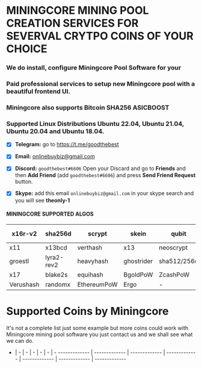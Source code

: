 # MININGCORE MINING POOL CREATION SERVICES FOR SEVERVAL CRYTPO COINS OF YOUR CHOICE

### We do install, configure Miningcore Pool Software for your

### Paid professional services to setup new Miningcore pool with a beautiful frontend UI. 

### Miningcore also supports Bitcoin SHA256 ASICBOOST 

### Supported Linux Distributions Ubuntu 22.04, Ubuntu 21.04, Ubuntu 20.04 and Ubuntu 18.04. 

- [x]  **Telegram:** go to https://t.me/goodthebest

- [x]   **Email:**  onlinebuybiz@gmail.com

- [x]  **Discord:** `goodthebest#6606` Open your Discard and go to **Friends** and then **Add Friend** (add `goodthebest#6606`) and press **Send Friend Request** button.

- [x]  **Skype:**  add this email `onlinebuybiz@gmail.com` in your skype search and you will see **theonly-1**


#### MININGCORE SUPPORTED ALGOS
   x16r-v2 | sha256d  | scrypt | skein | qubit  | groestl-myriad
------------- | ------------- | ------------- | ------------- | ------------- | -------------
x11  | x13bcd | verthash | x13 | neoscrypt | geek
groestl  | lyra2-rev2 | heavyhash | ghostrider | sha512/256d | sha256dt
x17  | blake2s | equihash | BgoldPoW | ZcashPoW | BethdPoW
Verushash  | randomx | EthereumPoW | Ergo  | -  |  -

# Supported Coins by Miningcore
It's not a complete list just some example but more coins could work with Miningcore mining pool software you just contact us and we shall see what we can do.

  - | - | - | - | -  | -  | - 
------------- | ------------- | ------------- | ------------- | ------------- | ------------- | ------------- 


